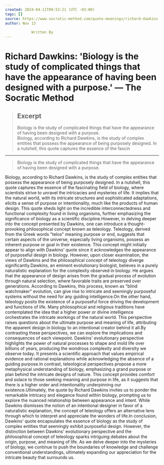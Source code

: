 ```yaml
---
created: 2024-04-11T09:53:21 (UTC -03:00)
tags: []
source: https://www.socratic-method.com/quote-meanings/richard-dawkins-biology-is-the-study-of-complicated-things-that-have-the-appearance-of-having-been-designed-with-a-purpose
author: Nov 13
            
            Written By
---
```


# Richard Dawkins: 'Biology is the study of complicated things that have the appearance of having been designed with a purpose.' — The Socratic Method

> ## Excerpt
> Biology is the study of complicated things that have the appearance of having been designed with a purpose.  
 Biology, according to Richard Dawkins, is the study of complex entities that possess the appearance of being purposely designed. In a nutshell, this quote captures the essence of the fascin

---
> Biology is the study of complicated things that have the appearance of having been designed with a purpose.

Biology, according to Richard Dawkins, is the study of complex entities that possess the appearance of being purposely designed. In a nutshell, this quote captures the essence of the fascinating field of biology, where scientists strive to unravel the intricacies and mysteries of life. It implies that the natural world, with its intricate structures and sophisticated adaptations, elicits a sense of purpose or intentionality, much like the products of human design. This quote sheds light on the incredible interconnectedness and functional complexity found in living organisms, further emphasizing the significance of biology as a scientific discipline.However, in delving deeper into the concept presented by Dawkins, one can introduce a thought-provoking philosophical concept known as teleology. Teleology, derived from the Greek words "telos" meaning purpose or end, suggests that certain aspects of the universe, especially living organisms, possess an inherent purpose or goal in their existence. This concept might initially appear to align with Dawkins' quote since it acknowledges the appearance of purposeful design in biology. However, upon closer examination, the views of Dawkins and the philosophical concept of teleology diverge significantly.Dawkins, an eminent evolutionary biologist, believes in a purely naturalistic explanation for the complexity observed in biology. He argues that the appearance of design arises from the gradual process of evolution through natural selection, where favorable traits are preserved over generations. According to Dawkins, this process, known as "blind watchmaker" evolution, can give rise to intricate and seemingly purposeful systems without the need for any guiding intelligence.On the other hand, teleology posits the existence of a purposeful force driving the development and functions of life. Many philosophical and religious traditions have contemplated the idea that a higher power or divine intelligence orchestrates the intricate workings of the natural world. This perspective raises questions about the ultimate purpose and meaning of life, attributing the apparent design in biology to an intentional creator behind it all.By contrasting these perspectives, we can explore the implications and consequences of each viewpoint. Dawkins' evolutionary perspective highlights the power of natural processes to shape and mold life over billions of years, producing the wondrous complexity and diversity we observe today. It presents a scientific approach that values empirical evidence and rational explanations while acknowledging the absence of a guiding purpose.In contrast, teleological perspectives propose a more metaphysical understanding of biology, emphasizing a grand purpose or plan behind the intricate designs of nature. This concept provides comfort and solace to those seeking meaning and purpose in life, as it suggests that there is a higher order and intentionality underpinning our existence.Ultimately, the quote by Richard Dawkins invites us to ponder the remarkable intricacy and elegance found within biology, prompting us to explore the nuanced relationship between appearance and intent. While Dawkins dismisses the notion of an intentional designer in favor of a naturalistic explanation, the concept of teleology offers an alternative lens through which to interpret and appreciate the wonders of life.In conclusion, Dawkins' quote encapsulates the essence of biology as the study of complex entities that seemingly exhibit purposeful design. However, the distinction between Dawkins' evolutionary perspective and the philosophical concept of teleology sparks intriguing debates about the origin, purpose, and meaning of life. As we delve deeper into the mysteries of biology, we continue to push the boundaries of knowledge and challenge conventional understandings, ultimately expanding our appreciation for the intricate beauty that surrounds us.
